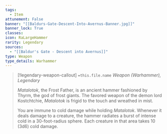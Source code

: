 ```yaml
---
tags:
  - Item
attunement: False
banner: "[[Baldurs-Gate-Descent-Into-Avernus-Banner.jpg]]"
banner_lock: True
classes:
icon: RaLargeHammer
rarity: Legendary
sources:
  - "[[Baldur's Gate - Descent into Avernus]]"
type: Weapon
type_details: Warhammer
---
```

>[!legendary-weapon-callout] `=this.file.name`
>*Weapon (Warhammer), Legendary*
>
>*Matalotok*, the Frost Father, is an ancient hammer fashioned by Thyrm, the god of frost giants. The favored weapon of the demon lord Kostchtchie, *Matalotok* is frigid to the touch and wreathed in mist.
>
>You are immune to cold damage while holding *Matalotok*. Whenever it deals damage to a creature, the hammer radiates a burst of intense cold in a 30-foot-radius sphere. Each creature in that area takes 10 (3d6) cold damage.
>
>
